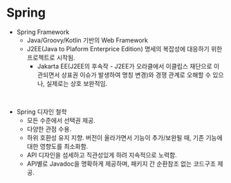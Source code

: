 # Spring

* Spring Framework
  * Java/Groovy/Kotlin 기반의 Web Framework
  * J2EE(Java to Plaform Enterprice Edition) 명세의 복잡성에 대응하기 위한 프로젝트로 시작됨.
    * Jakarta EE(J2EE의 후속작 - J2EE가 오라클에서 이클립스 재단으로 이관되면서 상표권 이슈가 발생하여 명칭 변경)와 경쟁 관계로 오해할 수 있으나, 실제로는 상호 보완적임.

<br>

* Spring 디자인 철학
  * 모든 수준에서 선택권 제공.
  * 다양한 관점 수용.
  * 하위 호환성 유지 지향. 버전이 올라가면서 기능이 추가/보완될 때, 기존 기능에 대한 영향도를 최소화함.
  * API 디자인을 섬세하고 직관성있게 하려 지속적으로 노력함.
  * API별로 Javadoc을 명확하게 제공하며, 패키지 간 순환참조 없는 코드구조 제공.
